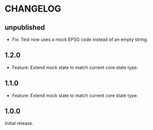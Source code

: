 # CHANGELOG

## unpublished

- Fix: Test now uses a mock EPSG code instead of an empty string.

## 1.2.0

- Feature: Extend mock state to match current core state type.

## 1.1.0

- Feature: Extend mock state to match current core state type.

## 1.0.0

Initial release.
